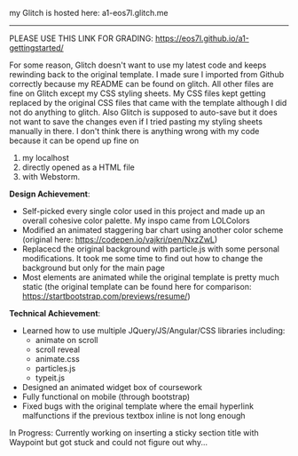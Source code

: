 my Glitch is hosted here: a1-eos7l.glitch.me

---
PLEASE USE THIS LINK FOR GRADING:
https://eos7l.github.io/a1-gettingstarted/


For some reason, Glitch doesn't want to use my latest code and keeps rewinding back to the original template. I made sure I imported from Github correctly because my README can be found on glitch. All other files are fine on Glitch except my CSS styling sheets. My CSS files kept getting replaced by the original CSS files that came with the template although I did not do anything to glitch. Also Glitch is supposed to auto-save but it does not want to save the changes even if I tried pasting my styling sheets manually in there. I don't think there is anything wrong with my code because it can be opend up fine on 
1) my localhost 
2) directly opened as a HTML file 
3) with Webstorm. 




__Design Achievement__:
- Self-picked every single color used in this project and made up an overall cohesive color palette. My inspo came from LOLColors
- Modified an animated staggering bar chart using another color scheme (original here: https://codepen.io/vajkri/pen/NxzZwL)
- Replacecd the original background with particle.js with some personal modifications. It took me some time to find out how to change the background but only for the main page
- Most elements are animated while the original template is pretty much static (the original template can be found here for comparison: https://startbootstrap.com/previews/resume/)


__Technical Achievement__:
- Learned how to use multiple JQuery/JS/Angular/CSS libraries including: 
  - animate on scroll
  - scroll reveal
  - animate.css
  - particles.js
  - typeit.js 
- Designed an animated widget box of coursework
- Fully functional on mobile (through bootstrap)
- Fixed bugs with the original template where the email hyperlink malfunctions if the previous textbox inline is not long enough


In Progress:
Currently working on inserting a sticky section title with Waypoint but got stuck and could not figure out why... 

